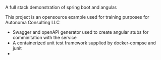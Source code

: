 A full stack demonstration of spring boot and angular. 

This project is an opensource example used for training purposes for Autonoma Consulting LLC
- Swagger and openAPI generator used to create angular stubs for comminitation with the service
- A containerized unit test framework supplied by docker-compse and junit
- 